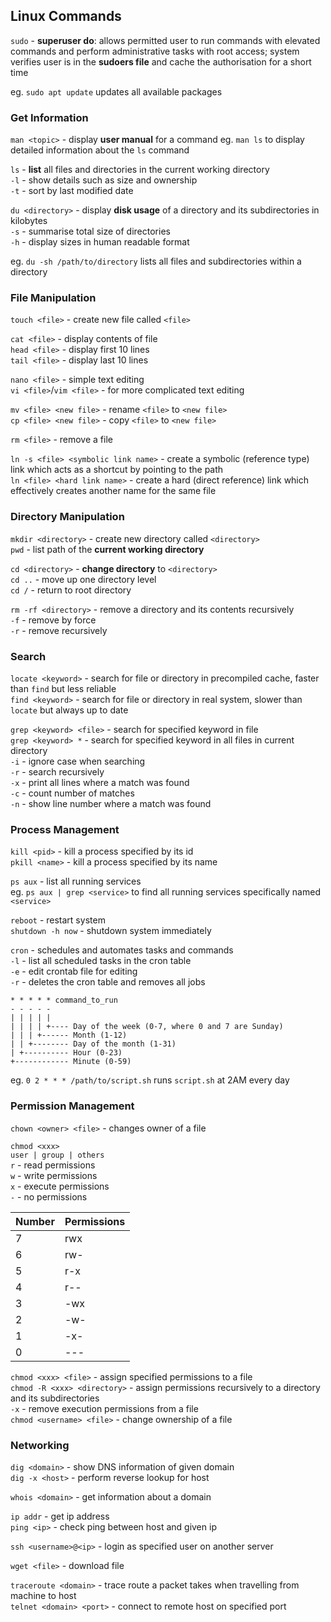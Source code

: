 ## Linux Commands

`sudo` - **superuser do**: allows permitted user to run commands with elevated commands and perform administrative tasks with root access; system verifies user is in the **sudoers file** and cache the authorisation for a short time

eg. `sudo apt update` updates all available packages

### Get Information
`man <topic>` - display **user manual** for a command
eg. `man ls` to display detailed information about the `ls` command

`ls` - **list** all files and directories in the current working directory   
`-l` - show details such as size and ownership  
`-t` - sort by last modified date  

`du <directory>` - display **disk usage** of a directory and its subdirectories in kilobytes  
`-s` - summarise total size of directories  
`-h` - display sizes in human readable format  

eg. `du -sh /path/to/directory` lists all files and subdirectories within a directory

### File Manipulation
`touch <file>` - create new file called `<file>` 

`cat <file>` - display contents of file  
`head <file>` - display first 10 lines  
`tail <file>` - display last 10 lines  

`nano <file>` - simple text editing     
`vi <file>`/`vim <file>` - for more complicated text editing

`mv <file> <new file>` - rename `<file>` to `<new file>`  
`cp <file> <new file>` - copy `<file>` to `<new file>`  

`rm <file>` - remove a file

`ln -s <file> <symbolic link name>` - create a symbolic (reference type) link which acts as a shortcut by pointing to the path   
`ln <file> <hard link name>` - create a hard (direct reference) link which effectively creates another name for the same file  

### Directory Manipulation
`mkdir <directory>` - create new directory called `<directory>`  
`pwd` - list path of the **current working directory**    

`cd <directory>` - **change directory** to `<directory>`    
`cd ..` - move up one directory level   
`cd /` - return to root directory   

`rm -rf <directory>` - remove a directory and its contents recursively  
`-f` - remove by force  
`-r` - remove recursively  

### Search
`locate <keyword>` - search for file or directory in precompiled cache, faster than `find` but less reliable  
`find <keyword>` - search for file or directory in real system, slower than `locate` but always up to date  

`grep <keyword> <file>` - search for specified keyword in file    
`grep <keyword> *` - search for specified keyword in all files in current directory  
`-i` - ignore case when searching  
`-r` - search recursively  
`-x` - print all lines where a match was found  
`-c` - count number of matches  
`-n` - show line number where a match was found  

### Process Management
`kill <pid>` - kill a process specified by its id   
`pkill <name>` - kill a process specified by its name  

`ps aux` - list all running services  
eg. `ps aux | grep <service>` to find all running services specifically named `<service>`  

`reboot` - restart system  
`shutdown -h now` - shutdown system immediately  

`cron` - schedules and automates tasks and commands  
`-l` - list all scheduled tasks in the cron table  
`-e` - edit crontab file for editing  
`-r` - deletes the cron table and removes all jobs  

```
* * * * * command_to_run
- - - - -
| | | | |
| | | | +---- Day of the week (0-7, where 0 and 7 are Sunday)
| | | +------ Month (1-12)
| | +-------- Day of the month (1-31)
| +---------- Hour (0-23)
+------------ Minute (0-59)
```
eg. `0 2 * * * /path/to/script.sh` runs `script.sh` at 2AM every day  

### Permission Management
`chown <owner> <file>` - changes owner of a file

`chmod <xxx>`  
`user | group | others`  
`r` - read permissions  
`w` - write permissions  
`x` - execute permissions  
`-` - no permissions  

| Number    | Permissions |
| -------- | ------- |
| 7  | rwx    |
| 6 | rw-     |
| 5    | r-x    |
| 4    | r--    |
| 3    | -wx    |
| 2    | -w-    |
| 1    | -x-    |
| 0    | ---    |

`chmod <xxx> <file>` - assign specified permissions to a file  
`chmod -R <xxx> <directory>` - assign permissions recursively to a directory and its subdirectories  
`-x` - remove execution permissions from a file    
`chmod <username> <file>` - change ownership of a file    

### Networking
`dig <domain>` - show DNS information of given domain  
`dig -x <host>` - perform reverse lookup for host  

`whois <domain>` - get information about a domain  

`ip addr` - get ip address  
`ping <ip>` - check ping between host and given ip  

`ssh <username>@<ip>` - login as specified user on another server  

`wget <file>` - download file   

`traceroute <domain>` - trace route a packet takes when travelling from machine to host  
`telnet <domain> <port>` - connect to remote host on specified port  
